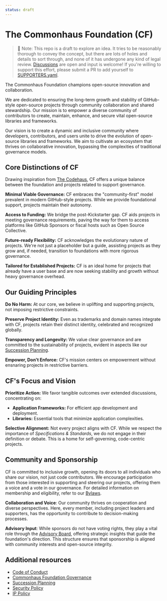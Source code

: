 ```yaml
---
status: draft
---
```

# The Commonhaus Foundation (CF)

> 📝 Note: This repo is a draft to explore an idea.
> It tries to be reasonably thorough to convey the concept, but there are lots of holes and details to sort through, and none of it has undergone any kind of legal review.
> [Discussions](https://github.com/commonhaus/foundation-draft/discussions) are open and input is welcome!
> If you're willing to support this effort, please submit a PR to add yourself to [SUPPORTERS.yaml](https://github.com/commonhaus/foundation-draft/blob/main/SUPPORTERS.yaml).

The Commonhaus Foundation champions open-source innovation and collaboration.

We are dedicated to ensuring the long-term growth and stability of GitHub-style open-source projects through community collaboration and shared stewardship. Our mission is to empower a diverse community of contributors to create, maintain, enhance, and secure vital open-source libraries and frameworks.

Our vision is to create a dynamic and inclusive community where developers, contributors, and users unite to drive the evolution of open-source libraries and frameworks. We aim to cultivate an ecosystem that thrives on collaborative innovation, bypassing the complexities of traditional governance models.

## Core Distinctions of CF

Drawing inspiration from [The Codehaus][codehaus], CF offers a unique balance between the foundation and projects related to support governance.

**Minimal Viable Governance:** CF embraces the "community-first" model prevalent in modern GitHub-style projects.
While we provide foundational support, projects maintain their autonomy.

**Access to Funding:** We bridge the post-Kickstarter gap.
CF aids projects in meeting governance requirements, paving the way for them to access platforms like GitHub Sponsors or fiscal hosts such as Open Source Collective.

**Future-ready Flexibility:** CF acknowledges the evolutionary nature of projects.
We're not just a placeholder but a guide, assisting projects as they grow and, if needed, transition to foundations with more rigorous governance.

**Tailored for Established Projects:** CF is an ideal home for projects that already have a user base and are now seeking stability and growth without heavy governance overhead.

## Our Guiding Principles

**Do No Harm:** At our core, we believe in uplifting and supporting projects, not imposing restrictive constraints.

**Preserve Project Identity:** Even as trademarks and domain names integrate with CF, projects retain their distinct identity, celebrated and recognized globally.

**Transparency and Longevity:** We value clear governance and are committed to the sustainability of projects, evident in aspects like our [Succession Planning][succession].

**Empower, Don't Enforce:** CF's mission centers on empowerment without ensnaring projects in restrictive barriers.

## CF's Focus and Vision

**Prioritize Action:** We favor tangible outcomes over extended discussions, concentrating on:

- **Application Frameworks:** For efficient app development and deployment.
- **Libraries:** Essential tools that minimize application complexities.

**Selective Alignment:** Not every project aligns with CF. While we respect the importance of *Specifications & Standards*, we do not engage in their definition or debate. This is a home for self-governing, code-centric projects.

## Community and Sponsorship

CF is committed to inclusive growth, opening its doors to all individuals who share our vision, not just code contributors. We encourage participation from those interested in supporting and steering our projects, offering them a voice and a vote in our governance. For detailed information on membership and eligibility, refer to our [Bylaws][].

**Collaboration and Voice**: Our community thrives on cooperation and diverse perspectives. Here, every member, including project leaders and supporters, has the opportunity to contribute to decision-making processes.

**Advisory Input**: While sponsors do not have voting rights, they play a vital role through the [Advisory Board][cfab], offering strategic insights that guide the foundation's direction. This structure ensures that sponsorship is aligned with community interests and open-source integrity.

## Additional resources

- [Code of Conduct](CODE_OF_CONDUCT.md)
- [Commonhaus Foundation Governance](bylaws/README.md)
- [Succession Planning][succession]
- [Security Policy][sec-policy]
- [IP Policy][ip-policy]

[codehaus]: https://www.infoworld.com/article/2892227/codehaus-the-once-great-house-of-code-has-fallen.html
[Bylaws]: bylaws/0-preface.md
[cfab]: bylaws/4-cf-advisory-board.md
[succession]: policies/succession-plan.md
[ip-policy]: policies/ip-policy.md
[sec-policy]: policies/security-policy.md
